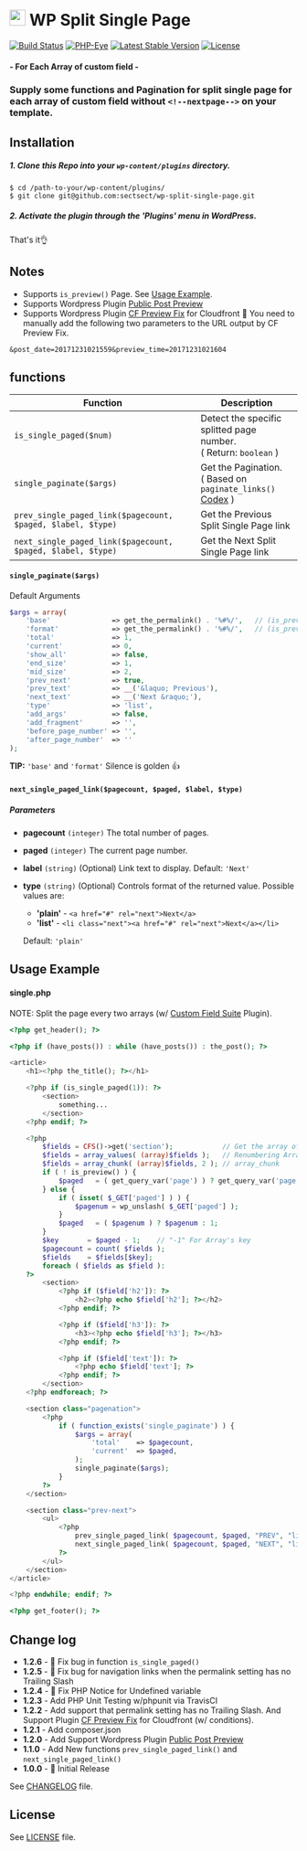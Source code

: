 # <img src="https://github-sect.s3-ap-northeast-1.amazonaws.com/logo.svg" width="28" height="auto"> WP Split Single Page
[![Build Status](https://travis-ci.org/sectsect/wp-split-single-page.svg?branch=master)](https://travis-ci.org/sectsect/wp-split-single-page) [![PHP-Eye](https://php-eye.com/badge/sectsect/wp-split-single-page/tested.svg?style=flat)](https://php-eye.com/package/sectsect/wp-split-single-page) [![Latest Stable Version](https://poser.pugx.org/sectsect/wp-split-single-page/v/stable)](https://packagist.org/packages/sectsect/wp-split-single-page) [![License](https://poser.pugx.org/sectsect/wp-split-single-page/license)](https://packagist.org/packages/sectsect/wp-split-single-page)
#### \- For Each Array of custom field -

### Supply some functions and Pagination for split single page for each array of custom field without `<!--nextpage-->` on your template.

## Installation

##### 1. Clone this Repo into your `wp-content/plugins` directory.
```
$ cd /path-to-your/wp-content/plugins/
$ git clone git@github.com:sectsect/wp-split-single-page.git
```
##### 2. Activate the plugin through the 'Plugins' menu in WordPress.<br>
 That's it:ok_hand:

## Notes

- Supports `is_preview()` Page. See [Usage Example](#usage-example).
- Supports Wordpress Plugin [Public Post Preview](https://github.com/ocean90/public-post-preview)
- Supports Wordpress Plugin [CF Preview Fix](https://wordpress.org/plugins/cf-preview-fix/) for Cloudfront
:memo: You need to manually add the following two parameters to the URL output by CF Preview Fix.
```
&post_date=20171231021559&preview_time=20171231021604
```

## functions

| Function | Description |
| ------ | ----------- |
| `is_single_paged($num)`  | Detect the specific splitted page number. <br>( Return: `boolean` ) |
| `single_paginate($args)` | Get the Pagination. <br>( Based on `paginate_links()` [Codex](https://codex.wordpress.org/Function_Reference/paginate_links) ) |
| `prev_single_paged_link($pagecount, $paged, $label, $type)` | Get the Previous Split Single Page link |
| `next_single_paged_link($pagecount, $paged, $label, $type)` | Get the Next Split Single Page link |

#### `single_paginate($args)`
Default Arguments
``` php
$args = array(
	'base'               => get_the_permalink() . '%#%/',	// (is_preview()) get_the_permalink() . '&paged=%#%'
	'format'             => get_the_permalink() . '%#%/',	// (is_preview()) get_the_permalink() . '&paged=%#%'
	'total'              => 1,
	'current'            => 0,
	'show_all'           => false,
	'end_size'           => 1,
	'mid_size'           => 2,
	'prev_next'          => true,
	'prev_text'          => __('&laquo; Previous'),
	'next_text'          => __('Next &raquo;'),
	'type'               => 'list',
	'add_args'           => false,
	'add_fragment'       => '',
	'before_page_number' => '',
	'after_page_number'  => ''
);
```
**TIP:** `'base'` and `'format'` Silence is golden 👍

#### `next_single_paged_link($pagecount, $paged, $label, $type)`
##### Parameters

* **pagecount**
`(integer)` The total number of pages.

* **paged**
`(integer)` The current page number.

* **label**
`(string)` (Optional) Link text to display.
Default: `'Next'`

* **type**
`(string)` (Optional) Controls format of the returned value.
Possible values are:
   - **'plain'** - `<a href="#" rel="next">Next</a>`
   - **'list'** - `<li class="next"><a href="#" rel="next">Next</a></li>`

   Default: `'plain'`

## Usage Example

#### single.php
NOTE: Split the page every two arrays (w/ [Custom Field Suite](https://wordpress.org/plugins/custom-field-suite/) Plugin).
``` php
<?php get_header(); ?>

<?php if (have_posts()) : while (have_posts()) : the_post(); ?>

<article>
	<h1><?php the_title(); ?></h1>

	<?php if (is_single_paged(1)): ?>
		<section>
			something...
		</section>
	<?php endif; ?>

	<?php
		$fields = CFS()->get('section');			// Get the array of Loop-field
		$fields = array_values( (array)$fields );	// Renumbering Array Keys
		$fields = array_chunk( (array)$fields, 2 );	// array_chunk
		if ( ! is_preview() ) {
			$paged   = ( get_query_var('page') ) ? get_query_var('page') : 1;
		} else {
			if ( isset( $_GET['paged'] ) ) {
				$pagenum = wp_unslash( $_GET['paged'] );
			}
			$paged   = ( $pagenum ) ? $pagenum : 1;
		}
		$key       = $paged - 1;    // "-1" For Array's key
		$pagecount = count( $fields );
		$fields    = $fields[$key];
		foreach ( $fields as $field ):
	?>
		<section>
			<?php if ($field['h2']): ?>
				<h2><?php echo $field['h2']; ?></h2>
			<?php endif; ?>

			<?php if ($field['h3']): ?>
				<h3><?php echo $field['h3']; ?></h3>
			<?php endif; ?>

			<?php if ($field['text']): ?>
				<?php echo $field['text']; ?>
			<?php endif; ?>
		</section>
	<?php endforeach; ?>

	<section class="pagenation">
		<?php
			if ( function_exists('single_paginate') ) {
				$args = array(
					'total'    => $pagecount,
					'current'  => $paged,
				);
				single_paginate($args);
			}
		?>
	</section>

	<section class="prev-next">
		<ul>
			<?php
				prev_single_paged_link( $pagecount, $paged, "PREV", "list" );
				next_single_paged_link( $pagecount, $paged, "NEXT", "list" );
			?>
		</ul>
	</section>
</article>

<?php endwhile; endif; ?>

<?php get_footer(); ?>
```

## Change log
 * **1.2.6** - :bug: Fix bug in function `is_single_paged()`
 * **1.2.5** - :bug: Fix bug for navigation links when the permalink setting has no Trailing Slash
 * **1.2.4** - :bug: Fix PHP Notice for Undefined variable
 * **1.2.3** - Add PHP Unit Testing w/phpunit via TravisCI
 * **1.2.2** - Add support that permalink setting has no Trailing Slash. And Support Plugin [CF Preview Fix](https://wordpress.org/plugins/cf-preview-fix/) for Cloudfront (w/ conditions).
 * **1.2.1** - Add composer.json
 * **1.2.0** - Add Support Wordpress Plugin [Public Post Preview](https://github.com/ocean90/public-post-preview)
 * **1.1.0** - Add New functions `prev_single_paged_link()` and `next_single_paged_link()`
 * **1.0.0** - :tada: Initial Release

  See [CHANGELOG](https://github.com/sectsect/wp-split-single-page/blob/master/CHANGELOG.md) file.

## License
See [LICENSE](https://github.com/sectsect/wp-split-single-page/blob/master/LICENSE) file.
